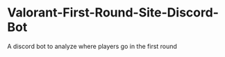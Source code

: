 # Valorant-First-Round-Site-Discord-Bot
A discord bot to analyze where players go in the first round
